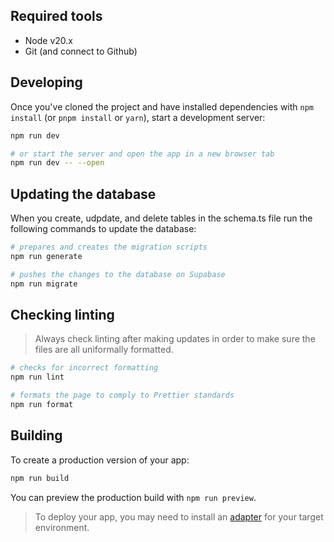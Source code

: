 ## Required tools

- Node v20.x
- Git (and connect to Github)

## Developing

Once you've cloned the project and have installed dependencies with `npm install` (or `pnpm install` or `yarn`), start a development server:

```bash
npm run dev

# or start the server and open the app in a new browser tab
npm run dev -- --open
```

## Updating the database

When you create, udpdate, and delete tables in the schema.ts file run the following commands to update the database:

```bash
# prepares and creates the migration scripts
npm run generate

# pushes the changes to the database on Supabase
npm run migrate
```

## Checking linting

> Always check linting after making updates in order to make sure the files are all uniformally formatted.

```bash
# checks for incorrect formatting
npm run lint

# formats the page to comply to Prettier standards
npm run format
```

## Building

To create a production version of your app:

```bash
npm run build
```

You can preview the production build with `npm run preview`.

> To deploy your app, you may need to install an [adapter](https://kit.svelte.dev/docs/adapters) for your target environment.